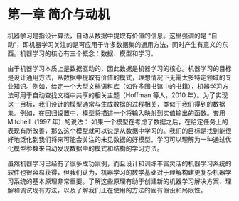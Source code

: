 # 第一章 简介与动机

机器学习是指设计算法，自动从数据中提取有价值的信息。这里强调的是 “自动”，即机器学习关注的是可应用于许多数据集的通用方法，同时产生有意义的东西。机器学习的核心有三个概念：数据、模型和学习。

由于机器学习本质上是数据驱动的，因此数据是机器学习的核心。机器学习的目标是设计通用方法，从数据中提取有价值的模式，理想情况下无需太多特定领域的专业知识。例如，给定一个大型文档语料库（如许多图书馆中的书籍），机器学习方法可用于自动查找文档中共享的相关主题（Hoffman 等人，2010 年）。为了实现这一目标，我们设计的模型通常与生成数据的过程相关，类似于我们得到的数据集。例如，在回归设置中，模型将描述一个将输入映射到实值输出的函数。套用 Mitchell（1997 年）的说法： 如果一个模型在考虑了数据之后，在给定任务上的表现有所改善，那么这个模型就可以说是从数据中学习的。我们的目标是找到能很好地泛化到我们将来可能会关注的未见数据的好模型。学习可以理解为一种通过优化模型参数来自动发现数据中的模式和结构的学习方法。

虽然机器学习已经有了很多成功案例，而且设计和训练丰富灵活的机器学习系统的软件也很容易获得，但我们认为，机器学习的数学基础对于理解构建更复杂机器学习系统的基本原理非常重要。了解这些原理有助于创建新的机器学习解决方案、理解和调试现有方法，以及了解我们正在使用的方法的固有假设和局限性。